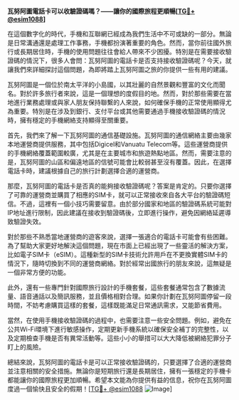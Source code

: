 **瓦努阿圖電話卡可以收驗證碼嗎？——讓你的國際旅程更順暢[[TG💪+ @esim1088](https://t.me/s/esim1088)]**

在這個數字化的時代，手機和互聯網已經成為我們生活中不可或缺的一部分。無論是日常溝通還是處理工作事務，手機都扮演著重要的角色。然而，當你前往國外旅行或長期居住時，手機的使用問題往往會給人帶來不少困擾。特別是在需要接收驗證碼的情況下，很多人會問：瓦努阿圖的電話卡是否支持接收驗證碼呢？今天，就讓我們來詳細探討這個問題，為即將踏上瓦努阿圖之旅的你提供一些有用的建議。

瓦努阿圖是一個位於南太平洋的小島國，以其壯麗的自然景觀和豐富的文化而聞名。對於許多旅行者來說，這是一個理想的度假目的地。然而，對於那些需要在當地進行業務處理或與家人朋友保持聯繫的人來說，如何確保手機的正常使用顯得尤為重要。特別是在涉及到銀行、支付平台或其他需要通過手機接收驗證碼的情況時，擁有穩定的手機網絡支持顯得至關重要。

首先，我們來了解一下瓦努阿圖的通信基礎設施。瓦努阿圖的通信網絡主要由幾家本地運營商提供服務，其中包括Digicel和Vanuatu Telecom等。這些運營商提供的手機網絡覆蓋範圍較廣，尤其是在主要城市和旅遊熱點地區。然而，需要注意的是，瓦努阿圖的山區和偏遠地區的信號可能會比較弱甚至沒有覆蓋。因此，在選擇電話卡時，建議根據自己的旅行計劃選擇合適的運營商。

那麼，瓦努阿圖的電話卡是否真的能夠接收驗證碼呢？答案是肯定的。只要你選擇了可靠的運營商並購買了相應的SIM卡，就可以正常接收來自各大平台的驗證碼短信。不過，這裡有一個小技巧需要留意。由於部分國家和地區的驗證碼系統可能對IP地址進行限制，因此建議在接收到驗證碼後，立即進行操作，避免因網絡延遲導致驗證失效。

對於那些不熟悉當地運營商的遊客來說，選擇一張適合的電話卡可能會有些困難。為了幫助大家更好地解決這個問題，現在市面上已經出現了一些靈活的解決方案，比如電子SIM卡（eSIM）。這種新型的SIM卡技術允許用戶在不更換實體SIM卡的情況下，隨時切換到不同的運營商網絡。對於經常出國旅行的朋友來說，這無疑是一個非常方便的功能。

此外，還有一些專門針對國際旅行設計的手機套餐，這些套餐通常包含了數據流量、語音通話以及簡訊服務，並且價格相對合理。如果你計劃在瓦努阿圖停留一段時間，不妨考慮購買這樣的套餐，這樣既能滿足日常通訊需求，又能節省費用。

當然，在使用手機接收驗證碼的過程中，也需要注意一些安全問題。例如，避免在公共Wi-Fi環境下進行敏感操作，定期更新手機系統以確保安全補丁的完整性，以及定期檢查手機是否有異常活動等。這些小小的舉措可以大大降低被網絡犯罪分子盯上的風險。

總結來說，瓦努阿圖的電話卡是可以正常接收驗證碼的，只要選擇了合適的運營商並注意相關的安全措施。無論你是短期旅行還是長期居住，擁有一張穩定的手機卡都能讓你的國際旅程更加順暢。希望本文能為你提供有益的信息，祝你在瓦努阿圖度過一個愉快且安全的假期！[[TG💪+ @esim1088](https://t.me/s/esim1088) ![Image](https://i.postimg.cc/4NQfJmqS/Snipaste-2025-05-13-00-14-12.png)]
